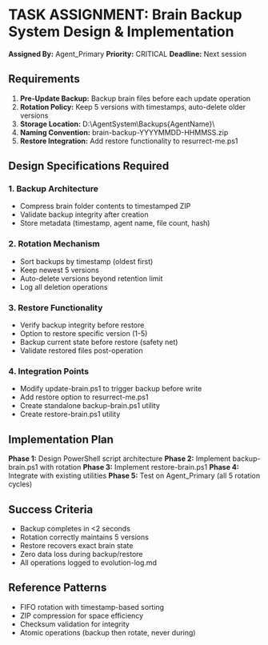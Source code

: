 # TASK ASSIGNMENT: Brain Backup System Design & Implementation
**Assigned By:** Agent_Primary
**Priority:** CRITICAL
**Deadline:** Next session

## Requirements
1. **Pre-Update Backup:** Backup brain files before each update operation
2. **Rotation Policy:** Keep 5 versions with timestamps, auto-delete older versions
3. **Storage Location:** D:\AgentSystem\Backups\{AgentName}\
4. **Naming Convention:** brain-backup-YYYYMMDD-HHMMSS.zip
5. **Restore Integration:** Add restore functionality to resurrect-me.ps1

## Design Specifications Required

### 1. Backup Architecture
- Compress brain folder contents to timestamped ZIP
- Validate backup integrity after creation
- Store metadata (timestamp, agent name, file count, hash)

### 2. Rotation Mechanism
- Sort backups by timestamp (oldest first)
- Keep newest 5 versions
- Auto-delete versions beyond retention limit
- Log all deletion operations

### 3. Restore Functionality
- Verify backup integrity before restore
- Option to restore specific version (1-5)
- Backup current state before restore (safety net)
- Validate restored files post-operation

### 4. Integration Points
- Modify update-brain.ps1 to trigger backup before write
- Add restore option to resurrect-me.ps1
- Create standalone backup-brain.ps1 utility
- Create restore-brain.ps1 utility

## Implementation Plan
**Phase 1:** Design PowerShell script architecture
**Phase 2:** Implement backup-brain.ps1 with rotation
**Phase 3:** Implement restore-brain.ps1
**Phase 4:** Integrate with existing utilities
**Phase 5:** Test on Agent_Primary (all 5 rotation cycles)

## Success Criteria
- Backup completes in <2 seconds
- Rotation correctly maintains 5 versions
- Restore recovers exact brain state
- Zero data loss during backup/restore
- All operations logged to evolution-log.md

## Reference Patterns
- FIFO rotation with timestamp-based sorting
- ZIP compression for space efficiency
- Checksum validation for integrity
- Atomic operations (backup then rotate, never during)
